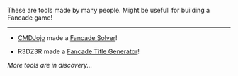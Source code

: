 These are tools made by many people. Might be usefull for building a Fancade game!

---

- [CMDJojo](https://twitter.com/cmdjojo) made a [Fancade Solver](https://github.com/CMDJojo/FancadeSolvers)!

- R3DZ3R made a [Fancade Title Generator](https://r3dz3r.github.io/fancade/titlegenerator)!

*More tools are in discovery...*